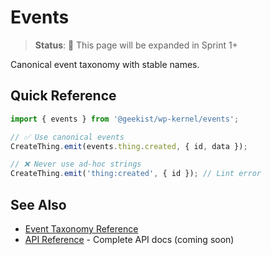 # Events

> **Status**: 🚧 This page will be expanded in Sprint 1+

Canonical event taxonomy with stable names.

## Quick Reference

```typescript
import { events } from '@geekist/wp-kernel/events';

// ✅ Use canonical events
CreateThing.emit(events.thing.created, { id, data });

// ❌ Never use ad-hoc strings
CreateThing.emit('thing:created', { id }); // Lint error
```

## See Also

- [Event Taxonomy Reference](https://github.com/theGeekist/wp-kernel/blob/main/information/REFERENCE%20-%20Event%20Taxonomy%20Quick%20Card.md)
- [API Reference](/api/events) - Complete API docs (coming soon)
